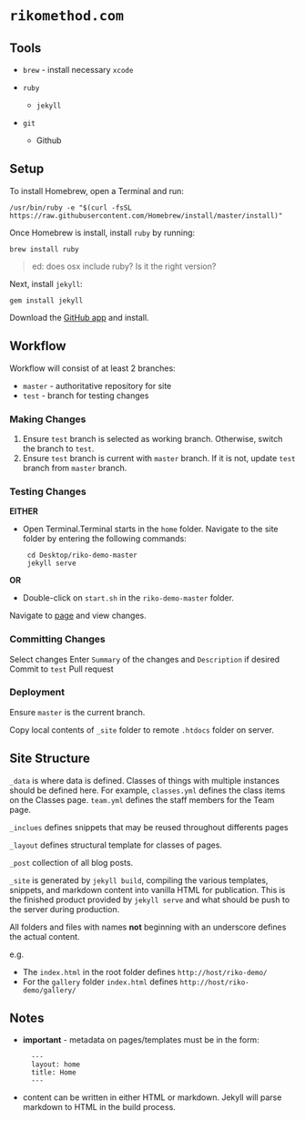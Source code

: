 # `rikomethod.com`


## Tools

- `brew` - install necessary `xcode`

- `ruby`

  - `jekyll`

- `git`

  - Github


## Setup

To install Homebrew, open a Terminal and run:

```
/usr/bin/ruby -e "$(curl -fsSL https://raw.githubusercontent.com/Homebrew/install/master/install)"
```

Once Homebrew is install, install `ruby` by running:

```
brew install ruby
```

> ed: does osx include ruby? Is it the right version?


Next, install `jekyll`:

```
gem install jekyll
```

Download the [GitHub app](https://desktop.github.com/) and install.


## Workflow

Workflow will consist of at least 2 branches:

- `master` - authoritative repository for site
- `test` - branch for testing changes

### Making Changes

1. Ensure `test` branch is selected as working branch. Otherwise, switch the branch to `test`.
2. Ensure `test` branch is current with `master` branch. If it is not, update `test` branch from `master` branch.

### Testing Changes

**EITHER**

* Open Terminal.Terminal starts in the `home` folder. Navigate to the site folder by entering the following commands:

  ```
   cd Desktop/riko-demo-master
   jekyll serve
  ```

**OR**
* Double-click on `start.sh` in the `riko-demo-master` folder.

Navigate to [page] and view changes.

### Committing Changes
Select changes
Enter `Summary` of the changes and `Description` if desired
Commit to `test`
Pull request



### Deployment
Ensure `master` is the current branch.

Copy local contents of `_site` folder to remote `.htdocs` folder on server.

## Site Structure

`_data` is where data is defined. Classes of things with multiple instances should be defined here. For example, `classes.yml` defines the class items on the Classes page. `team.yml` defines the staff members for the Team page.

`_inclues` defines snippets that may be reused throughout differents pages

`_layout` defines structural template for classes of pages.

`_post` collection of all blog posts.

`_site` is generated by `jekyll build`, compiling the various templates, snippets, and markdown content into vanilla HTML for publication. This is the finished product provided by `jekyll serve` and what should be push to the server during production.

All folders and files with names **not** beginning with an underscore defines the actual content.

e.g.

- The `index.html` in the root folder defines `http://host/riko-demo/`
- For the `gallery` folder `index.html` defines `http://host/riko-demo/gallery/`

## Notes

- **important** - metadata on pages/templates must be in the form:

  ```
    ---
    layout: home
    title: Home
    ---
  ```

- content can be written in either HTML or markdown. Jekyll will parse markdown to HTML in the build process.

[page]: http://localhost:4000/riko-demo/
